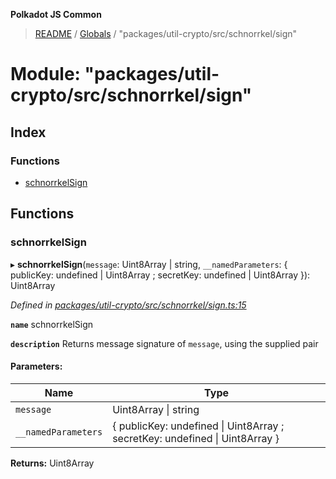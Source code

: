 **Polkadot JS Common**

> [README](../README.md) / [Globals](../globals.md) / "packages/util-crypto/src/schnorrkel/sign"

# Module: "packages/util-crypto/src/schnorrkel/sign"

## Index

### Functions

* [schnorrkelSign](_packages_util_crypto_src_schnorrkel_sign_.md#schnorrkelsign)

## Functions

### schnorrkelSign

▸ **schnorrkelSign**(`message`: Uint8Array \| string, `__namedParameters`: { publicKey: undefined \| Uint8Array ; secretKey: undefined \| Uint8Array  }): Uint8Array

*Defined in [packages/util-crypto/src/schnorrkel/sign.ts:15](https://github.com/polkadot-js/common/blob/13ae8665/packages/util-crypto/src/schnorrkel/sign.ts#L15)*

**`name`** schnorrkelSign

**`description`** Returns message signature of `message`, using the supplied pair

#### Parameters:

Name | Type |
------ | ------ |
`message` | Uint8Array \| string |
`__namedParameters` | { publicKey: undefined \| Uint8Array ; secretKey: undefined \| Uint8Array  } |

**Returns:** Uint8Array

